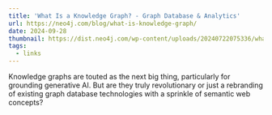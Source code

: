 ```yaml
---
title: 'What Is a Knowledge Graph? - Graph Database & Analytics'
url: https://neo4j.com/blog/what-is-knowledge-graph/
date: 2024-09-28
thumbnail: https://dist.neo4j.com/wp-content/uploads/20240722075336/what-is-knowledge-graph.png
tags:
  - links
---
```


Knowledge graphs are touted as the next big thing, particularly for grounding generative AI. But are they truly revolutionary or just a rebranding of existing graph database technologies with a sprinkle of semantic web concepts?
